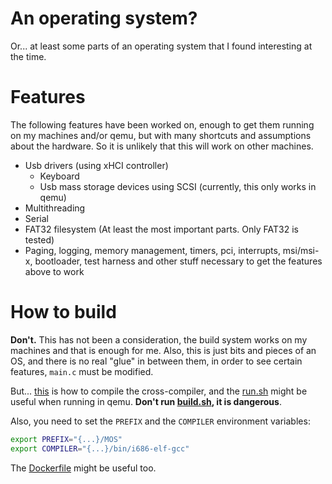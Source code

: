 # An operating system?
Or... at least some parts of an operating system that I found interesting at the time.

# Features
The following features have been worked on, enough to get them running on my machines and/or qemu, but with many shortcuts and assumptions about the hardware. So it is unlikely that this will work on other machines.

- Usb drivers (using xHCI controller)
  - Keyboard
  - Usb mass storage devices using SCSI (currently, this only works in qemu)
- Multithreading
- Serial
- FAT32 filesystem (At least the most important parts. Only FAT32 is tested)
- Paging, logging, memory management, timers, pci, interrupts, msi/msi-x, bootloader, test harness and other stuff necessary to get the features above to work

# How to build
**Don't.** This has not been a consideration, the build system works on my machines and that is enough for me. Also, this is just bits and pieces of an OS, and there is no real "glue" in between them, in order to see certain features, ```main.c``` must be modified. 

But... [this](https://wiki.osdev.org/GCC_Cross-Compiler) is how to compile the cross-compiler, and the [run.sh](https://github.com/Melvin-Larsson/BBP/blob/master/run.sh) might be useful when running in qemu.
**Don't run [build.sh](https://github.com/Melvin-Larsson/BBP/blob/master/build.sh), it is dangerous**.

Also, you need to set the ```PREFIX``` and the ```COMPILER``` environment variables:
```bash
export PREFIX="{...}/MOS"
export COMPILER="{...}/bin/i686-elf-gcc"
```

 The [Dockerfile](https://github.com/Melvin-Larsson/BBP/blob/master/Dockerfile) might be useful too. 
